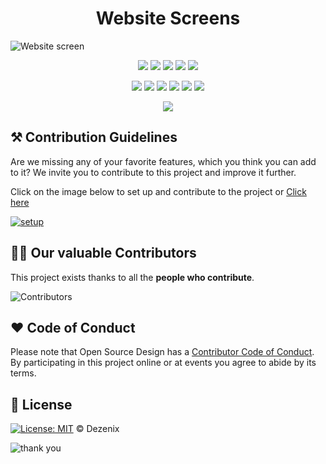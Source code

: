 <h1 align="center">Website Screens</h1>

![Website screen](https://user-images.githubusercontent.com/79747022/138323123-d815f0f0-e375-4224-bcbb-5f09747315ea.png)

<div align="center">

<a href="https://github.com/Dezenix/website-screens"><img src="https://badges.frapsoft.com/os/v1/open-source.svg?v=103"></a>
<a href="https://github.com/Dezenix/website-screens"><img src="https://img.shields.io/badge/Built%20by-Designers-0059b3"></a>
<a href="https://github.com/Dezenix/website-screens"><img src="https://img.shields.io/static/v1.svg?label=Contributions&message=Welcome&color=yellow"></a>
<a href="https://github.com/smaranjitghose/"><img src="https://img.shields.io/badge/Maintained%3F-yes-brightgreen.svg?v=103"></a>
<a href="https://github.com/Dezenix/website-screens/blob/master/LICENSE"><img src="https://img.shields.io/badge/license-MIT-blue.svg?v=103"></a>

<a href="https://github.com/Dezenix/website-screens/graphs/contributors"><img src="https://img.shields.io/github/contributors/Dezenix/website-screens?color=brightgreen"></a>
<a href="https://github.com/Dezenix/website-screens/stargazers"><img src="https://img.shields.io/github/stars/Dezenix/website-screens?color=0059b3"></a>
<a href="https://github.com/Dezenix/website-screens/network/members"><img src="https://img.shields.io/github/forks/Dezenix/website-screens?color=yellow"></a>
<a href="https://github.com/Dezenix/website-screens/issues?q=is%3Aissue+is%3Aclosed"><img src="https://img.shields.io/github/issues-closed-raw/Dezenix/website-screens?color=yellow"></a>
<a href="https://github.com/Dezenix/website-screens/pulls"><img src="https://img.shields.io/github/issues-pr/Dezenix/website-screens?color=brightgreen"></a>
<a href="https://github.com/Dezenix/website-screens/pulls?q=is%3Apr+is%3Aclosed"><img src="https://img.shields.io/github/issues-pr-closed-raw/Dezenix/website-screens?color=0059b3"></a>
<!-- <a href="https://github.com/Dezenix/website-screens/issues"><img src="https://img.shields.io/github/issues/Dezenix/website-screens?color=0059b3"></a> -->
<img src="https://user-images.githubusercontent.com/73097560/115834477-dbab4500-a447-11eb-908a-139a6edaec5c.gif">
  
</div>

## ⚒️ Contribution Guidelines

Are we missing any of your favorite features, which you think you can add to it? We invite you to contribute to this project and improve it further.

Click on the image below to set up and contribute to the project or [Click here](https://github.com/Dezenix/.github/blob/main/CONTRIBUTING.md)

[![setup](https://user-images.githubusercontent.com/79747022/138323373-0bd87f41-a2c7-44b3-a317-448d1db92ae8.png)](https://github.com/Dezenix/.github/blob/main/CONTRIBUTING.md)

## 👨‍💻 Our valuable Contributors

This project exists thanks to all the **people who contribute**.

![Contributors](https://contributors-img.web.app/image?repo=Dezenix/website-screens)

## ❤️ Code of Conduct

Please note that Open Source Design has a [Contributor Code of Conduct](https://github.com/Dezenix/.github/blob/main/CODE_OF_CONDUCT.md). By participating in this project online or at events you agree to abide by its terms.

## 📜 License

[![License: MIT](https://img.shields.io/badge/License-MIT-yellow.svg)](./LICENSE) © Dezenix

![thank you](https://user-images.githubusercontent.com/79747022/138323412-8b8e3097-5492-4518-bf39-1537ee739150.png)

